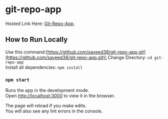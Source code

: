 # git-repo-app

Hosted Link Here: [Git-Repo-App](https://toast-a-beeer.netlify.app/).

## How to Run Locally

Use this command:[https://github.com/sayeed38/git-repo-app.git](https://github.com/sayeed38/git-repo-app.git)\
Change Directory: `cd git-repo-app`\
Install all dependencies: `npm install`

### `npm start`

Runs the app in the development mode.\
Open [http://localhost:3000](http://localhost:3000) to view it in the browser.

The page will reload if you make edits.\
You will also see any lint errors in the console.
